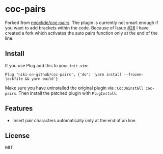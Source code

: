 # coc-pairs

Forked from [neoclide/coc-pairs](https://github.com/neoclide/coc-pairs). The plugin is currently not smart enough if you want to add brackets within the code. Because of Issue [#28](https://github.com/neoclide/coc-pairs/issues/28) I have created a fork which activates the auto pairs function only at the end of the line.

## Install

If you use Plug add this to your `init.vim`:

```
Plug 'niki-on-github/coc-pairs', {'do': 'yarn install --frozen-lockfile && yarn build'}
```

Make sure you have uninstalled the original plugin via `:CocUninstall coc-pairs`. Then install the patched plugin with `PlugInstall`.

## Features

- Insert pair characters automatically only at the end of an line.

## License

MIT
